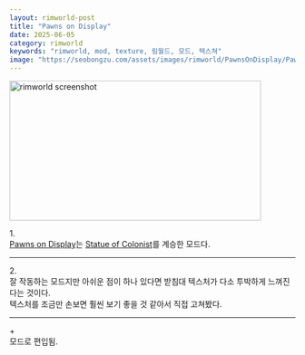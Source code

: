```yaml
---
layout: rimworld-post
title: "Pawns on Display"
date: 2025-06-05
category: rimworld
keywords: "rimworld, mod, texture, 림월드, 모드, 텍스쳐"
image: "https://seobongzu.com/assets/images/rimworld/PawnsOnDisplay/PawnsOnDisplay.webp"
---
```

<img src="https://seobongzu.com/assets/images/rimworld/PawnsOnDisplay/PawnsOnDisplay.webp" alt="rimworld screenshot" width=443px height=247px>
<div class="half-space"></div>
<p>
1.<br>
<a href="https://steamcommunity.com/sharedfiles/filedetails/?id=3446605621" target="_blank">Pawns on Display</a>는 <a href="https://steamcommunity.com/sharedfiles/filedetails/?id=1539031321" target="_blank">Statue of Colonist</a>를 계승한 모드다.
</p>
<div class="half-space"></div><hr><div class="half-space"></div>
<p>
2.<br>
잘 작동하는 모드지만 아쉬운 점이 하나 있다면 받침대 텍스처가 다소 투박하게 느껴진다는 것이다.<br>
텍스처를 조금만 손보면 훨씬 보기 좋을 것 같아서 직접 고쳐봤다.
</p>
<div class="half-space"></div><hr><div class="half-space"></div>
<p>
+<br>
모드로 편입됨.
</p>